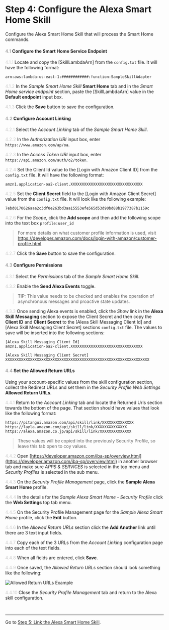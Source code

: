 # Step 4: Configure the Alexa Smart Home Skill
Configure the Alexa Smart Home Skill that will process the Smart Home commands.

#### <span style="color:#aaa">4.1</span> Configure the Smart Home Service Endpoint

<span style="color:#ccc">4.1.1</span> Locate and copy the [SkillLambdaArn] from the `config.txt` file. It will have the following format: 

```
arn:aws:lambda:us-east-1:############:function:SampleSkillAdapter
```

<span style="color:#ccc">4.1.2</span> In the _Sample Smart Home Skill_ **Smart Home** tab and in the _Smart Home service endpoint_ section, paste the [SkillLambdaArn] value in the **Default endpoint** input box. 

<span style="color:#ccc">4.1.3</span> Click the **Save** button to save the configuration.

#### <span style="color:#aaa">4.2</span> Configure Account Linking

<span style="color:#ccc">4.2.1</span> Select the _Account Linking_ tab of the _Sample Smart Home Skill_. 

<span style="color:#ccc">4.2.2</span> In the _Authorization URI_ input box, enter `https://www.amazon.com/ap/oa`. 

<span style="color:#ccc">4.2.3</span> In the _Access Token URI_ input box, enter ``https://api.amazon.com/auth/o2/token``. 

<span style="color:#ccc">4.2.4</span> Set the Client Id value to the [Login with Amazon Client ID] from the `config.txt` file. It will have the following format:

```
amzn1.application-oa2-client.XXXXXXXXXXXXXXXXXXXXXXXXXXXXXXXX
```

<span style="color:#ccc">4.2.5</span> Set the **Client Secret** field to the [Login with Amazon Client Secret] value from the `config.txt` file. It will look like the following example:
```
7ebd0170626aaa2c3df0e263bd3aa15553efe565d53d90bd88b1977387b1159c
```

<span style="color:#ccc">4.2.6</span> For the _Scope_, click the **Add scope** and then add the following scope into the text box `profile:user_id`

> For more details on what customer profile information is used, visit https://developer.amazon.com/docs/login-with-amazon/customer-profile.html

<span style="color:#ccc">4.2.7</span> Click the **Save** button to save the configuration.

#### <span style="color:#aaa">4.3</span> Configure Permissions

<span style="color:#ccc">4.3.1</span> Select the _Permissions_ tab of the _Sample Smart Home Skill_. 

<span style="color:#ccc">4.3.2</span> Enable the **Send Alexa Events** toggle.

> TIP: This value needs to be checked and enables the operation of asynchronous messages and proactive state updates.

<span style="color:#ccc">4.3.3</span> Once sending Alexa events is enabled, click the _Show_ link in the **Alexa Skill Messaging** section to expose the Client Secret and then copy the **Client ID** and **Client Secret** to the [Alexa Skill Messaging Client Id] and [Alexa Skill Messaging Client Secret] sections `config.txt` file. The values to save will be inserted into the following sections:

```
[Alexa Skill Messaging Client Id]
amzn1.application-oa2-client.XXXXXXXXXXXXXXXXXXXXXXXXXXXXXXXX

[Alexa Skill Messaging Client Secret]
XXXXXXXXXXXXXXXXXXXXXXXXXXXXXXXXXXXXXXXXXXXXXXXXXXXXXXXXXXXXXXXX
```

#### <span style="color:#aaa">4.4</span> Set the Allowed Return URLs
Using your account-specific values from the skill configuration section, collect the Redirect URLs and set them in the _Security Profile Web Settings_ **Allowed Return URLs**.

<span style="color:#ccc">4.4.1</span> Return to the _Account Linking_ tab and locate the Returned Urls section towards the bottom of the page. That section should have values that look like the following format:

```
https://pitangui.amazon.com/api/skill/link/XXXXXXXXXXXXXX
https://layla.amazon.com/api/skill/link/XXXXXXXXXXXXXX
https://alexa.amazon.co.jp/api/skill/link/XXXXXXXXXXXXXX
```
> These values will be copied into the previously Security Profile, so leave this tab open to coy values.

<span style="color:#ccc">4.4.2</span> Open [https://developer.amazon.com/iba-sp/overview.html](https://developer.amazon.com/iba-sp/overview.html) in another browser tab and make sure _APPS & SERVICES_ is selected in the top menu and _Security Profiles_ is selected in the sub menu.

<span style="color:#ccc">4.4.3</span> On the _Security Profile Management_ page, click the **Sample Alexa Smart Home** profile.

<span style="color:#ccc">4.4.4</span> In the details for the _Sample Alexa Smart Home - Security Profile_ click the **Web Settings** top tab menu.

<span style="color:#ccc">4.4.5</span> On the Security Profile Management page for the _Sample Alexa Smart Home_ profile, click the **Edit** button.

<span style="color:#ccc">4.4.6</span> In the _Allowed Return URLs_ section click the **Add Another** link until there are 3 text input fields.

<span style="color:#ccc">4.4.7</span> Copy each of the 3 URLs from the _Account Linking_ configuration page into each of the text fields.

<span style="color:#ccc">4.4.8</span> When all fields are entered, click **Save**.

<span style="color:#ccc">4.4.9</span> Once saved, the _Allowed Return URLs_ section should look something like the following:

![Allowed Return URLs Example](img/2.1.14-lwa-web-settings.png "Allowed Return URLs Example")

<span style="color:#ccc">4.4.10</span> Close the _Security Profile Management_ tab and return to the Alexa skill configuration.


<br>

____
Go to [Step 5: Link the Alexa Smart Home Skill](005-setup-link-skill-smarthome.md).
